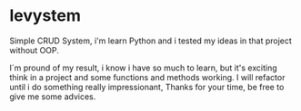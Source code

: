 # levystem
Simple CRUD System, i'm learn Python and i tested my ideas in that project without OOP.

I´m pround of my result, i know i have so much to learn, but it's exciting think in a project and some functions and methods working. I will refactor until i do something really impressionant, Thanks for your time, be free to give me some advices.
